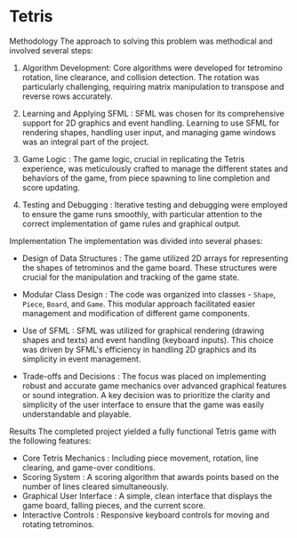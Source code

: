# Tetris

 Methodology
The approach to solving this problem was methodical and involved several steps:

1. Algorithm Development: Core algorithms were developed for tetromino rotation, line clearance, and collision detection. The rotation was particularly challenging, requiring matrix manipulation to transpose and reverse rows accurately. 

2.  Learning and Applying SFML : SFML was chosen for its comprehensive support for 2D graphics and event handling. Learning to use SFML for rendering shapes, handling user input, and managing game windows was an integral part of the project.

3.  Game Logic : The game logic, crucial in replicating the Tetris experience, was meticulously crafted to manage the different states and behaviors of the game, from piece spawning to line completion and score updating.

4.  Testing and Debugging : Iterative testing and debugging were employed to ensure the game runs smoothly, with particular attention to the correct implementation of game rules and graphical output.

 Implementation
The implementation was divided into several phases:

-  Design of Data Structures : The game utilized 2D arrays for representing the shapes of tetrominos and the game board. These structures were crucial for the manipulation and tracking of the game state.

-  Modular Class Design : The code was organized into classes - `Shape`, `Piece`, `Board`, and `Game`. This modular approach facilitated easier management and modification of different game components. 

-  Use of SFML : SFML was utilized for graphical rendering (drawing shapes and texts) and event handling (keyboard inputs). This choice was driven by SFML's efficiency in handling 2D graphics and its simplicity in event management.

-  Trade-offs and Decisions : The focus was placed on implementing robust and accurate game mechanics over advanced graphical features or sound integration. A key decision was to prioritize the clarity and simplicity of the user interface to ensure that the game was easily understandable and playable.

 Results
The completed project yielded a fully functional Tetris game with the following features:

-  Core Tetris Mechanics : Including piece movement, rotation, line clearing, and game-over conditions.
-  Scoring System : A scoring algorithm that awards points based on the number of lines cleared simultaneously.
-  Graphical User Interface : A simple, clean interface that displays the game board, falling pieces, and the current score.
-  Interactive Controls : Responsive keyboard controls for moving and rotating tetrominos.
